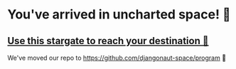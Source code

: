 # You've arrived in uncharted space! 🌌

## [Use this stargate to reach your destination 👾](https://github.com/djangonaut-space/program)

We've moved our repo to https://github.com/djangonaut-space/program :rocket:
